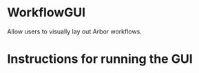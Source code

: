 WorkflowGUI
===========

Allow users to visually lay out Arbor workflows.


Instructions for running the GUI
================================
